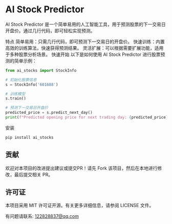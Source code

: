 # AI Stock Predictor
AI Stock Predictor 是一个简单易用的人工智能工具，用于预测股票的下一交易日开盘价。通过几行代码，即可轻松实现预测。

特点
简单易用：只需几行代码，即可预测下一交易日的开盘价。
快速训练：内置高效的训练算法，快速获得预测结果。
灵活扩展：可以根据需要扩展功能，适用于多种股票分析场景。
快速开始
以下是如何使用 AI Stock Predictor 进行股票预测的简单示例：

```python
from ai_stocks import StockInfo

# 初始化股票信息
s = StockInfo('601688')

# 训练模型
s.train()

# 预测下一交易日开盘价
predicted_price = s.predict_next_day()
print(f"Predicted opening price for next trading day: {predicted_price}")
```

安装
```bash
pip install ai_stocks
```

## 贡献
欢迎对本项目的改进提出建议或提交PR！请先 Fork 该项目，然后在本地进行修改，最后提交相关 PR。

## 许可证
本项目采用 MIT 许可证开源。有关更多详细信息，请参阅 LICENSE 文件。

有问题请联系: 122828837@qq.com